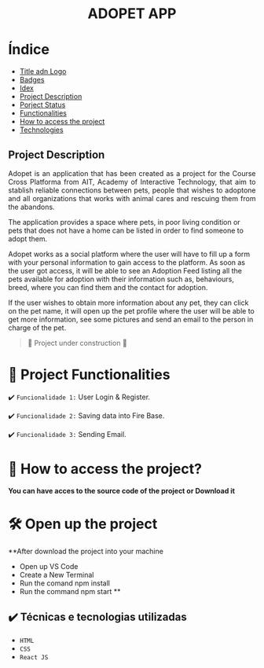<h1 align="center"> ADOPET APP </h1>


# Índice 

* [Title adn Logo ](#Título-e-Imagem-de-capa)
* [Badges](#badges)
* [Idex](#índice)
* [Project Description](#descrição-do-projeto)
* [Porject Status](#status-do-Projeto)
* [Functionalities](#funcionalidades-e-demonstração-da-aplicação)
* [How to access the project](#acesso-ao-projeto)
* [Technologies](#tecnologias-utilizadas)


## Project Description

<p align="justify">
 Adopet is an application that has been created as a project for the Course Cross Platforma from AIT, Academy of Interactive Technology, that aim to stablish reliable connections between pets, people that wishes to adoptone and all organizations that works with animal cares and rescuing them from the abandons.

The application provides a space where pets, in poor living condition or pets that does not have a home can be listed in order to find someone to adopt them.

Adopet works as a social platform where the user will have to fill up a form with your personal information to gain access to the platform. As soon as the user got access, it will be able to see an Adoption Feed listing all the pets available for adoption with their information such as, behaviours, breed, where you can find them and the contact for adoption. 

If the user wishes to obtain more information about any pet, they can click on the pet name, it will open up the pet profile where the user will be able to get more information, see some pictures and send an email to the person in charge of the pet.


> :construction: Project under construction :construction:

# :hammer: Project Functionalities

:heavy_check_mark: `Funcionalidade 1:` User Login & Register.

:heavy_check_mark: `Funcionalidade 2:` Saving data into Fire Base.

:heavy_check_mark: `Funcionalidade 3:` Sending Email.


# 📁 How to access the project?

**You can have acces to the source code of the project or Download it**

# 🛠️ Open up the project

**After download the project into your machine
- Open up VS Code
- Create a New Terminal
- Run the comand npm install
- Run the command npm start
**

## ✔️ Técnicas e tecnologias utilizadas
- ``HTML``
- ``CSS``
- ``React JS``

>
> 

